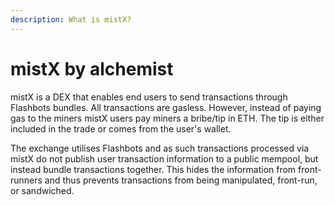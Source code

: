 ```yaml
---
description: What is mistX?
---
```


# mistX by alchemist

mistX is a DEX that enables end users to send transactions through Flashbots bundles. All transactions are gasless. However, instead of paying gas to the miners mistX users pay miners a bribe/tip in ETH. The tip is either included in the trade or comes from the user's wallet.

The exchange utilises Flashbots and as such transactions processed via mistX do not publish user transaction information to a public mempool, but instead bundle transactions together. This hides the information from front-runners and thus prevents transactions from being manipulated, front-run, or sandwiched.

